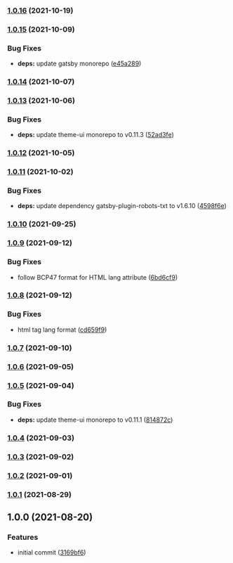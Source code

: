 ### [1.0.16](https://github.com/iamskok/gatsby-seo/compare/v1.0.15...v1.0.16) (2021-10-19)

### [1.0.15](https://github.com/iamskok/gatsby-seo/compare/v1.0.14...v1.0.15) (2021-10-09)


### Bug Fixes

* **deps:** update gatsby monorepo ([e45a289](https://github.com/iamskok/gatsby-seo/commit/e45a28918a4b0c1ec765a01db167df6e81bfd4f4))

### [1.0.14](https://github.com/iamskok/gatsby-seo/compare/v1.0.13...v1.0.14) (2021-10-07)

### [1.0.13](https://github.com/iamskok/gatsby-seo/compare/v1.0.12...v1.0.13) (2021-10-06)


### Bug Fixes

* **deps:** update theme-ui monorepo to v0.11.3 ([52ad3fe](https://github.com/iamskok/gatsby-seo/commit/52ad3fe17985dea8cc49237a5adc4e9d15c565d4))

### [1.0.12](https://github.com/iamskok/gatsby-seo/compare/v1.0.11...v1.0.12) (2021-10-05)

### [1.0.11](https://github.com/iamskok/gatsby-seo/compare/v1.0.10...v1.0.11) (2021-10-02)


### Bug Fixes

* **deps:** update dependency gatsby-plugin-robots-txt to v1.6.10 ([4598f6e](https://github.com/iamskok/gatsby-seo/commit/4598f6e5dd7bf67479a30a9109365d305b5c211b))

### [1.0.10](https://github.com/iamskok/gatsby-seo/compare/v1.0.9...v1.0.10) (2021-09-25)

### [1.0.9](https://github.com/iamskok/gatsby-seo/compare/v1.0.8...v1.0.9) (2021-09-12)


### Bug Fixes

* follow BCP47 format for HTML lang attribute ([6bd6cf9](https://github.com/iamskok/gatsby-seo/commit/6bd6cf96f3810069729135c4b9a29243712303f6))

### [1.0.8](https://github.com/iamskok/gatsby-seo/compare/v1.0.7...v1.0.8) (2021-09-12)


### Bug Fixes

* html tag lang format ([cd659f9](https://github.com/iamskok/gatsby-seo/commit/cd659f98e8fdc5c91f0942dcd11356e4d06d85b4))

### [1.0.7](https://github.com/iamskok/gatsby-seo/compare/v1.0.6...v1.0.7) (2021-09-10)

### [1.0.6](https://github.com/iamskok/gatsby-seo/compare/v1.0.5...v1.0.6) (2021-09-05)

### [1.0.5](https://github.com/iamskok/gatsby-seo/compare/v1.0.4...v1.0.5) (2021-09-04)


### Bug Fixes

* **deps:** update theme-ui monorepo to v0.11.1 ([814872c](https://github.com/iamskok/gatsby-seo/commit/814872c2039962ff89910aff945c45d24d59b834))

### [1.0.4](https://github.com/iamskok/gatsby-seo/compare/v1.0.3...v1.0.4) (2021-09-03)

### [1.0.3](https://github.com/iamskok/gatsby-seo/compare/v1.0.2...v1.0.3) (2021-09-02)

### [1.0.2](https://github.com/iamskok/gatsby-seo/compare/v1.0.1...v1.0.2) (2021-09-01)

### [1.0.1](https://github.com/iamskok/gatsby-seo/compare/v1.0.0...v1.0.1) (2021-08-29)

## 1.0.0 (2021-08-20)


### Features

* initial commit ([3169bf6](https://github.com/iamskok/gatsby-seo/commit/3169bf60d944b538b4e6c4eed625c3c7113b3b18))
